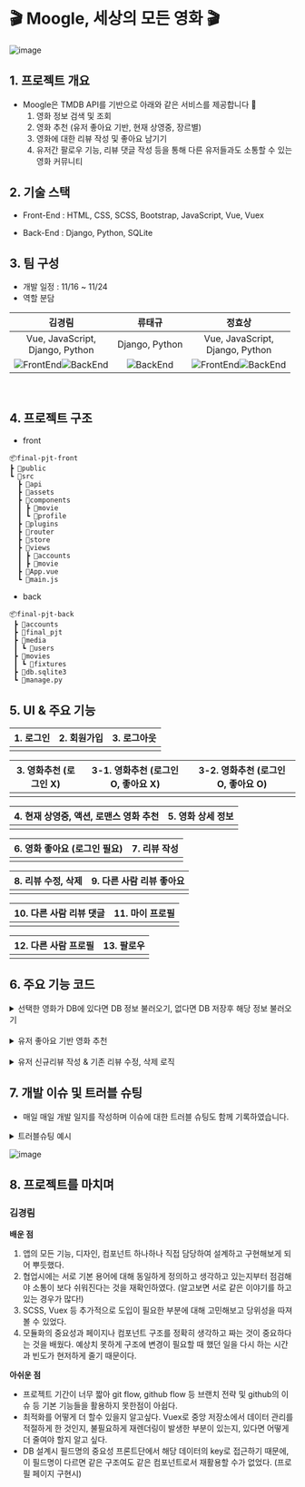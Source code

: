 # 🎬 Moogle, 세상의 모든 영화 🎬

![image](https://user-images.githubusercontent.com/100753588/205097355-6f5b5358-66f5-4355-97b8-601f6e24aa8e.png)

## 1️. 프로젝트 개요
- Moogle은 TMDB API를 기반으로 아래와 같은 서비스를 제공합니다 🎥
  1) 영화 정보 검색 및 조회
  2) 영화 추천 (유저 좋아요 기반, 현재 상영중, 장르별)
  3) 영화에 대한 리뷰 작성 및 좋아요 남기기
  4) 유저간 팔로우 기능, 리뷰 댓글 작성 등을 통해 다른 유저들과도 소통할 수 있는 영화 커뮤니티


## 2. 기술 스택
- Front-End
  : HTML, CSS, SCSS, Bootstrap, JavaScript, Vue, Vuex

- Back-End
  : Django, Python, SQLite

## 3. 팀 구성
- 개발 일정 : 11/16 ~ 11/24
- 역할 분담

| **김경림** |   **류태규** |   **정효상**   |
| :--------------: | :------------------: | :-----------------: |
| Vue, JavaScript, <br> Django, Python |   Django, Python |   Vue, JavaScript, <br> Django, Python   |
| ![FrontEnd](https://img.shields.io/badge/FrontEnd-4A06F)![BackEnd](https://img.shields.io/badge/BackEnd-0C4B33)|  ![BackEnd](https://img.shields.io/badge/BackEnd-0C4B33) | ![FrontEnd](https://img.shields.io/badge/FrontEnd-4A06F)![BackEnd](https://img.shields.io/badge/BackEnd-0C4B33) |

<br>
  


## 4. 프로젝트 구조
- front
```
📦final-pjt-front
┣ 📂public
┗ 📂src
  ┣ 📂api
  ┣ 📂assets
  ┣ 📂components
  ┃ ┣ 📂movie
  ┃ ┗ 📂profile
  ┣ 📂plugins
  ┣ 📂router
  ┣ 📂store
  ┣ 📂views
  ┃ ┣ 📂accounts
  ┃ ┣ 📂movie
  ┣ 📜App.vue
  ┗ 📜main.js
```
- back
```
📦final-pjt-back
 ┣ 📂accounts
 ┣ 📂final_pjt
 ┣ 📂media
 ┃ ┗ 📂users
 ┣ 📂movies
 ┃ ┗ 📂fixtures
 ┣ 📜db.sqlite3
 ┗ 📜manage.py
```

## 5. UI & 주요 기능
| 1. 로그인 | 2. 회원가입 | 3. 로그아웃 |
|----------|----------| ----------|
|    |    |    |

| 3. 영화추천 (로그인 X) | 3-1. 영화추천 (로그인 O, 좋아요 X) | 3-2. 영화추천 (로그인 O, 좋아요 O) |
|----------|----------|----------|
|    |    |    |

| 4. 현재 상영중, 액션, 로맨스 영화 추천 | 5. 영화 상세 정보 |
|----------|----------|
|    |    |

| 6. 영화 좋아요 (로그인 필요) | 7. 리뷰 작성 |
|----------|----------|
|    |    |

| 8. 리뷰 수정, 삭제 | 9. 다른 사람 리뷰 좋아요 |
|----------|----------|
|    |    |

| 10. 다른 사람 리뷰 댓글 | 11. 마이 프로필 |
|----------|----------|
|    |    |

| 12. 다른 사람 프로필 | 13. 팔로우 |
|----------|----------|
|    |    |

## 6. 주요 기능 코드
<details>
<summary>선택한 영화가 DB에 있다면 DB 정보 불러오기, 없다면 DB 저장후 해당 정보 불러오기</summary>
<div markdown="1">

```javascript
getMovieDetail() {
  // 먼저 DB에 있는지 확인
  axios({
    method: 'get',
    url: API_URL + `/movies/${this.$route.params.movie_id}/`,
  })
  .then((res) => {
    this.movie = res.data
  })
  .catch((error) => {
    console.log(error)

    // DB에 없으면 TMDB에서 가져온 데이터를 DB에 저장
    axios({
      method: 'get',
      url: API_URL + `/movies/${this.$route.params.movie_id}/`,
      data: {
        id: this.$route.params.movie_id,
      }
    })
      .then((response) => {
        console.log(response)
      })
      .catch((error) => {
        console.log(error)
      })
  })
},
```

</div>
</details>

<br>

<details>
<summary>유저 좋아요 기반 영화 추천</summary>
<div markdown="1">

```python
@api_view(['GET'])
def recommend(request,user_pk):
    print(request)
    file_path = "movies/fixtures/movies.json"

    with open(file_path, 'r', encoding="UTF-8") as f:
        data = json.load(f)
    new_data = []
    for d in data:
        new_data.append({
            'pk': d['pk'],
            'adult': d['fields']['adult'],
            'overview': d['fields']['overview'],
            'title': d['fields']['title'],
            'poster_path': d['fields']['poster_path'],
            'genres': d['fields']['genres'],
            'vote_average': d['fields']['vote_average'],
        })

    new_data = pd.DataFrame(new_data)

    new_data['overview'].isnull().sum()
    new_data['overview'] = new_data['overview'].fillna('')
    new_data['overview'].isnull().sum() #0 으로 바뀜 내적하면 모두 0 나옴

    tfidf=TfidfVectorizer(stop_words='english') #불용어 제거
    tfidf_mat=tfidf.fit_transform(new_data['overview']).toarray()

    def cos_sim2(X,Y):
        return np.dot(X,Y)/((norm(X)*norm(Y))+1e-7)

    def top_match_ar2(new_data, name, rank=5,simf=cos_sim2):
        sim=[]
        for i in range(len(new_data)):
            if name != i:
                sim.append((simf(new_data[i],new_data[name]),i))
        sim.sort()
        sim.reverse()
        return sim[:rank]

    
    user = get_object_or_404(get_user_model(),pk = user_pk)
    lst1 = list(user.like_movies.all().values())    # 좋아요 누른 영화 리스트
    lst = []    # 새로운 리스트
    movieList = []

    if len(lst1) >= 3:                      # 좋아요를 누른 영화가 3개 이상일 경우
        for elt in lst1:
            lst.append(elt['title'])
    else:                                   # 좋아요를 누른 영화가 3개 미만일 경우
        lst1.append(list(Movie.objects.all().values),3 )
        for elt in lst1:
            lst.append(elt['title'])                        
        
    movieList = random.sample(lst,3)
    recommend_lst = set()
    res_list = []
    for movie_name in movieList:
        # 여기에 영화 이름 동적으로 할당
        movie_idx = list(new_data['title']).index(movie_name)
        for sim, movie_id in top_match_ar2(tfidf_mat, movie_idx ,20):
            res_list.append(str({'id': new_data.loc[movie_id,'pk'], 'title' :new_data.loc[movie_id,'title'], 'poster_path' :new_data.loc[movie_id,'poster_path'], 'vote_average' :new_data.loc[movie_id,'vote_average']}))
        for res in res_list[:30]:
            recommend_lst.add(res)
    result = []
    for i in recommend_lst:
        i = eval(i)
        result.append(i)
    return Response(result)
```

</div>
</details>

<br>

<details>
<summary>유저 신규리뷰 작성 & 기존 리뷰 수정, 삭제 로직</summary>
<div markdown="1">

```javascript
<form @submit.prevent="createReview">
  <div class="star-box d-flex align-items-center justify-content-center mb-3">
    <!-- 유저 리뷰가 있다면 -->
    <div v-if="userReview">
      <b-form-rating
        id="rating-lg-no-border rating-inline"
        @change="onRate"
        :value="userReview?.[0]?.rank"
        icon-half="star-half"
        variant="danger"
        no-border inline show-value show-clear
        precision="1"
        class="star text-light w-100"
        size="lg"
        color="#ffd21e"
      ></b-form-rating>
    </div>
    <!-- 유저 리뷰가 없다면 -->
    <div v-else>
      <b-form-rating
        id="rating-lg-no-border rating-inline"
        @change="onRate"
        v-model="reviewRating"
        icon-half="star-half"
        variant="danger"
        no-border inline show-value show-clear
        precision="1"
        class="star text-light w-100"
        size="lg"
        color="#ffd21e"
      ></b-form-rating>
    </div>
  </div>

  <!-- 수정중 X & 리뷰 있다면 내용 + 수정 + 삭제 버튼 보여주기 -->
  <div v-if="(!isEditing && userReview && userReview?.length > 0)" class="text-center">
    <p class="fs-3">{{ userReview?.[0]?.title }}</p>
    <p style="color: #999;">{{ userReview?.[0]?.content }}</p>
    <div>
      <!-- 수정 -->
      <button @click="onEdit" 
        class="btn btn-primary review-submit-btn me-2"
      >
        <i class="fa-solid fa-pen-to-square"></i>
      </button>
      <!-- 삭제 -->
      <button @click.prevent="deleteReview" 
        type="submit" 
        class="btn review-submit-btn"
        style="color: #999;"
      >
      <i class="fa-solid fa-trash-can" style="cursor: pointer"></i>
      </button>
    </div>
  </div>

  <!-- 수정중 OR 리뷰 없다면 리뷰 form -->
  <div v-else class="w-75 my-0 mx-auto">
    <!-- 리뷰 있다면 UPDATE -->
    <div v-if="isEditing && userReview && userReview?.length > 0">
      <div class="mb-3 review-input text-center" @change="onRate" >
        <label for="reviewTitle" class="form-label">제목</label>
        <input 
          :value="reviewTitle" 
          class="" id="reviewTitle" rows="3" 
          placeholder="2자 이상 남겨주세요." 
        >
      </div>
      <div class="mb-3 review-input" @change="onRate" >
        <label for="reviewContent" class="form-label">내용</label>
        <textarea v-model="reviewContent" class="" id="reviewContent" rows="3" placeholder="2자 이상 남겨주세요."></textarea>
      </div>
      <div class="d-flex justify-content-end">
        <!-- 수정 완료 -->
        <button @click.prevent="updateReview" type="submit" class="btn btn-primary review-submit-btn me-2"> 
          <!-- 저장  -->
          <i class="fa-solid fa-floppy-disk"></i></button>
        <!-- 수정 취소 -->
        <button type="button" @click="onEdit" class="btn btn-dark text-light">
          <!-- 취소 -->
          <i class="fa-solid fa-xmark"></i></button>
      </div>
    </div>
    <!-- 리뷰 없다면 CREATE -->
    <div v-else class="-flex flex-column justify-content-end align-items-center">            
      <div class="mb-3 review-input text-center" @change="onRate">
        <label for="reviewTitle" class="form-label fs-4">제목</label>
        <input v-model="reviewTitle" class="" id="reviewTitle" rows="3" placeholder="2자 이상 남겨주세요.">
      </div>
      <div class="mb-3 review-input text-center" @change="onRate">
        <label for="reviewContent" class="form-label fs-5">내용</label>
        <div class="d-block w-100"><textarea v-model="reviewContent" id="reviewContent" rows="3" placeholder="2자 이상 남겨주세요.">{{}}</textarea></div>
      </div>
      <div class="d-flex justify-content-end">
        <!-- 별점 & 리뷰 저장 -->
        <button @click.prevent="createReview" type="submit" class="btn btn-primary review-submit-btn"><i class="fa-solid fa-floppy-disk"></i></button>
      </div>
    </div>
  </div>
  <!-- <div class="mb-3 form-check review-check">
    <input type="checkbox" class="form-check-input" id="private">
    <label class="form-check-label me-2" for="private">비밀글</label>
    <span id="emailHelp" class="form-text text-muted">나만 볼 수 있어요.</span>
  </div> -->
</form>
```

</div>
</details>



## 7. 개발 이슈 및 트러블 슈팅
- 매일 매일 개발 일지를 작성하며 이슈에 대한 트러블 슈팅도 함께 기록하였습니다.
<details>
<summary>트러블슈팅 예시</summary>
<div markdown="1">

![image](https://user-images.githubusercontent.com/100753588/205089044-dc0ff68f-78b0-46ae-8cfb-676223f907e1.png)

</div>
</details>


![image](https://user-images.githubusercontent.com/100753588/205088816-9b5347e8-8f48-4b45-aaf6-35d1bbfd6fcd.png)



## 8. 프로젝트를 마치며
### 김경림
**배운 점**
1. 앱의 모든 기능, 디자인, 컴포넌트 하나하나 직접 담당하여 설계하고 구현해보게 되어 뿌듯했다.
2. 협업시에는 서로 기본 용어에 대해 동일하게 정의하고 생각하고 있는지부터 점검해야 소통이 보다 쉬워진다는 것을 재확인하였다. (알고보면 서로 같은 이야기를 하고 있는 경우가 많다!)
3. SCSS, Vuex 등 추가적으로 도입이 필요한 부분에 대해 고민해보고 당위성을 따져볼 수 있었다.
4. 모듈화의 중요성과 페이지나 컴포넌트 구조를 정확히 생각하고 짜는 것이 중요하다는 것을 배웠다. 예상치 못하게 구조에 변경이 필요할 때 했던 일을 다시 하는 시간과 빈도가 현저하게 줄기 때문이다.

**아쉬운 점**
- 프로젝트 기간이 너무 짧아 git flow, github flow 등 브랜치 전략 및 github의 이슈 등 기본 기능들을 활용하지 못한점이 아쉽다.
- 최적화를 어떻게 더 할수 있을지 알고싶다.
Vuex로 중앙 저장소에서 데이터 관리를 적절하게 한 것인지, 불필요하게 재렌더링이 발생한 부분이 있는지, 있다면 어떻게 더 줄여야 할지 알고 싶다.
- DB 설계시 필드명의 중요성
프론트단에서 해당 데이터의 key로 접근하기 때문에, 이 필드명이 다르면 같은 구조여도 같은 컴포넌트로서 재활용할 수가 없었다.  (프로필 페이지 구현시)

